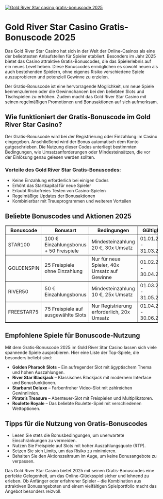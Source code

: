 [![Gold River Star casino gratis-bonuscode 2025](https://123-caf.pages.dev/gitsignup.png)](https://vrmoo.ru/Bt82HjjY)

<h1>Gold River Star Casino Gratis-Bonuscode 2025</h1>  <p>Das Gold River Star Casino hat sich in der Welt der Online-Casinos als eine der beliebtesten Anlaufstellen für Spieler etabliert. Besonders im Jahr 2025 bietet das Casino attraktive Gratis-Bonuscodes, die das Spielerlebnis auf ein neues Level heben. Diese Bonuscodes ermöglichen es sowohl neuen als auch bestehenden Spielern, ohne eigenes Risiko verschiedene Spiele auszuprobieren und potenziell Gewinne zu erzielen.</p>  <p>Der Gratis-Bonuscode ist eine hervorragende Möglichkeit, um neue Spiele kennenzulernen oder die Gewinnchancen bei den beliebten Slots und Tischspielen zu erhöhen. Zudem macht das Gold River Star Casino mit seinen regelmäßigen Promotionen und Bonusaktionen auf sich aufmerksam.</p>  <h2>Wie funktioniert der Gratis-Bonuscode im Gold River Star Casino?</h2>  <p>Der Gratis-Bonuscode wird bei der Registrierung oder Einzahlung im Casino eingegeben. Anschließend wird der Bonus automatisch dem Konto gutgeschrieben. Die Nutzung dieser Codes unterliegt bestimmten Bedingungen, wie Umsatzanforderungen oder Mindesteinsätzen, die vor der Einlösung genau gelesen werden sollten.</p>  <h3>Vorteile des Gold River Star Gratis-Bonuscodes:</h3> <ul>   <li>Keine Einzahlung erforderlich bei einigen Codes</li>   <li>Erhöht das Startkapital für neue Spieler</li>   <li>Erlaubt Risikofreies Testen von Casino-Spielen</li>   <li>Regelmäßige Updates der Bonusaktionen</li>   <li>Kombinierbar mit Treueprogrammen und weiteren Vorteilen</li> </ul>  <h2>Beliebte Bonuscodes und Aktionen 2025</h2>  <table border="1" cellpadding="8" cellspacing="0" style="border-collapse: collapse; width: 100%;">   <thead>     <tr>       <th>Bonuscode</th>       <th>Bonusart</th>       <th>Bedingungen</th>       <th>Gültigkeit</th>     </tr>   </thead>   <tbody>     <tr>       <td>STAR100</td>       <td>100 € Einzahlungsbonus + 50 Freispiele</td>       <td>Mindesteinzahlung 20 €, 30x Umsatz</td>       <td>01.01.2025 - 31.03.2025</td>     </tr>     <tr>       <td>GOLDENSPIN</td>       <td>25 Freispiele ohne Einzahlung</td>       <td>Nur für neue Spieler, 40x Umsatz auf Gewinne</td>       <td>01.02.2025 - 30.04.2025</td>     </tr>     <tr>       <td>RIVER50</td>       <td>50 € Einzahlungsbonus</td>       <td>Mindesteinzahlung 10 €, 25x Umsatz</td>       <td>01.03.2025 - 31.05.2025</td>     </tr>     <tr>       <td>FREESTAR75</td>       <td>75 Freispiele auf ausgewählte Slots</td>       <td>Nur Registrierung erforderlich, 20x Umsatz</td>       <td>01.04.2025 - 30.06.2025</td>     </tr>   </tbody> </table>  <h2>Empfohlene Spiele für Bonuscode-Nutzung</h2>  <p>Mit dem Gratis-Bonuscode 2025 im Gold River Star Casino lassen sich viele spannende Spiele ausprobieren. Hier eine Liste der Top-Spiele, die besonders beliebt sind:</p>  <ul>   <li><strong>Golden Pharaoh Slots</strong> – Ein aufregender Slot mit ägyptischem Thema und hohen Auszahlungen.</li>   <li><strong>River Star Blackjack</strong> – Klassisches Blackjack mit modernem Interface und Bonusfunktionen.</li>   <li><strong>Starburst Deluxe</strong> – Farbenfroher Video-Slot mit zahlreichen Gewinnlinien.</li>   <li><strong>Pirate’s Treasure</strong> – Abenteuer-Slot mit Freispielen und Multiplikatoren.</li>   <li><strong>Roulette Royale</strong> – Das beliebte Roulette-Spiel mit verschiedenen Wettoptionen.</li> </ul>  <h2>Tipps für die Nutzung von Gratis-Bonuscodes</h2>  <ul>   <li>Lesen Sie stets die Bonusbedingungen, um unerwartete Einschränkungen zu vermeiden.</li>   <li>Nutzen Sie Freispiele auf Slots mit hoher Auszahlungsquote (RTP).</li>   <li>Setzen Sie sich Limits, um das Risiko zu minimieren.</li>   <li>Behalten Sie den Aktionszeitraum im Auge, um keine Bonusangebote zu verpassen.</li> </ul>  <p>Das Gold River Star Casino bietet 2025 mit seinen Gratis-Bonuscodes eine perfekte Gelegenheit, um das Online-Glücksspiel sicher und lohnend zu erleben. Ob Anfänger oder erfahrener Spieler – die Kombination aus attraktiven Bonusangeboten und einem vielfältigen Spielportfolio macht das Angebot besonders reizvoll.</p>